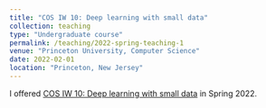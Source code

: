 ```yaml
---
title: "COS IW 10: Deep learning with small data"
collection: teaching
type: "Undergraduate course"
permalink: /teaching/2022-spring-teaching-1
venue: "Princeton University, Computer Science"
date: 2022-02-01
location: "Princeton, New Jersey"
---
```


I offered [COS IW 10: Deep learning with small data]([https://docs.google.com/document/d/1YJ7yxnAqwWn6KNht1NP_YQac7lPtLZtzdV66jXSWBy8/edit?usp=sharing](https://www.cs.princeton.edu/ugrad/independent-work/independent-work-seminar-offerings-spring-2022)) in Spring 2022. 
